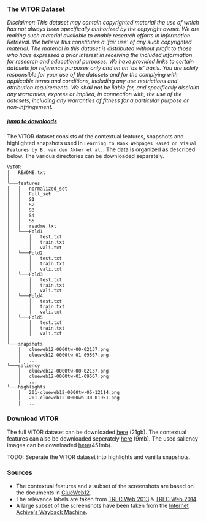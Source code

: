 ### The ViTOR Dataset
*Disclaimer: This dataset may contain copyrighted material the use of which has not always been specifically authorized by the copyright owner. We are making such material available to enable research efforts in Information Retrieval. We believe this constitutes a 'fair use' of any such copyrighted material. The material in this dataset is distributed without profit to those who have expressed a prior interest in receiving the included information for research and educational purposes. We have provided links to certain datasets for reference purposes only and on an  ‘as is’ basis. You are solely responsible for your use of the datasets and for the complying with applicable terms and conditions, including any use restrictions and attribution requirements. We shall not be liable for, and specifically disclaim any warranties, express or implied, in connection with, the use of the datasets, including any warranties of fitness for a particular purpose or non-infringement.*

##### [jump to downloads](https://github.com/Braamling/learning-to-rank-webpages-based-on-visual-features/blob/master/dataset.md#download-vitor)
The ViTOR dataset consists of the contextual features, snapshots and highlighted snapshots used in `Learning to Rank Webpages Based on Visual Features by B. van den Akker et al.`. The data is organized as described below. The various directories can be downloaded separately. 
```
ViTOR
│   README.txt  
│
└───features
│   │   normalized_set
│   │   Full_set
│   │   S1
│   │   S2
│   │   S3
│   │   S4
│   │   S5
│   │   readme.txt 
│   └───Fold1
│       │   test.txt
│       │   train.txt
│       │   vali.txt
│   └───Fold2
│       │   test.txt
│       │   train.txt
│       │   vali.txt
│   └───Fold3
│       │   test.txt
│       │   train.txt
│       │   vali.txt
│   └───Fold4
│       │   test.txt
│       │   train.txt
│       │   vali.txt
│   └───Fold5
│       │   test.txt
│       │   train.txt
│       │   vali.txt
│   
└───snapshots
    │   clueweb12-0000tw-00-02137.png
    │   clueweb12-0000tw-01-09567.png
    │   ...
└───saliency
    │   clueweb12-0000tw-00-02137.png
    │   clueweb12-0000tw-01-09567.png
    │   ...
└───highlights
    │   201-clueweb12-0000tw-05-12114.png
    │   201-clueweb12-0000wb-30-01951.png
    |   ...

```

### Download ViTOR
The full ViTOR dataset can be downloaded [here](https://drive.google.com/open?id=1afPX7fHmN6l4BUAJzj_CD3iSY7Ahk5Us) (21gb). The contextual features can also be downloaded seperately [here](https://drive.google.com/open?id=1Erp_GyY0-H9XQfDon4yasUG62xV5LKpG) (9mb). The used saliency images can be downloaded [here](https://drive.google.com/open?id=1s286YhW0aC7qORUjpwR48tvUVUTz_OIM)(451mb).

TODO: Seperate the ViTOR dataset into highlights and vanilla snapshots.

### Sources
- The contextual features and a subset of the screenshots are based on the documents in [ClueWeb12](https://lemurproject.org/clueweb12/).
- The relevance labels are taken from [TREC Web 2013](https://trec.nist.gov/data/web2013.html) & [TREC Web 2014](https://trec.nist.gov/data/web2014.html).
- A large subset of the screenshots have been taken from the [Internet Achive's Wayback Machine](https://archive.org/web/).

